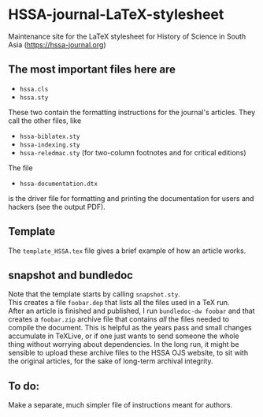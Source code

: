 # HSSA-journal-LaTeX-stylesheet
Maintenance site for the LaTeX stylesheet for History of Science in South Asia (https://hssa-journal.org)

## The most important files here are 

* `hssa.cls`
* `hssa.sty`

These two contain the formatting instructions for the journal's articles.  They call the other files, like

* `hssa-biblatex.sty`
* `hssa-indexing.sty`
* `hssa-reledmac.sty`  (for two-column footnotes and for critical editions)

The file 

* `hssa-documentation.dtx`

is the driver file for formatting and printing the documentation for users and hackers (see the output PDF).

## Template

The `template_HSSA.tex` file gives a brief example of how an article works.  

## snapshot and bundledoc 
Note that the template starts by calling `snapshot.sty`.  
This creates a file `foobar.dep` that lists all the files used in a TeX run.  
After an article is finished and published, I run `bundledoc-dw foobar` and that creates a `foobar.zip` archive file 
that contains *all* the files needed to compile the document.  This is helpful as the years pass and small changes accumulate
in TeXLive, or if one just wants to send someone the whole thing without worrying about dependencies.  In the long run,
it might be sensible to upload these archive files to the HSSA OJS website, to sit with the original articles, for the sake
of long-term archival integrity.

## To do:

Make a separate, much simpler file of instructions meant for authors.
